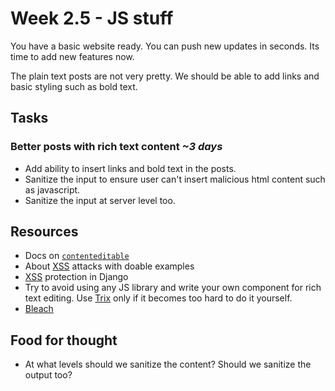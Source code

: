 # Week 2.5 - JS stuff

You have a basic website ready. You can push new updates in seconds. Its time to add new features now.

The plain text posts are not very pretty. We should be able to add links and basic styling such as bold text.

## Tasks

### Better posts with rich text content *~3 days*

- Add ability to insert links and bold text in the posts.
- Sanitize the input to ensure user can't insert malicious html content such as javascript.
- Sanitize the input at server level too.

## Resources

- Docs on [`contenteditable`](https://developer.mozilla.org/en-US/docs/Web/Guide/HTML/Editable_content)
- About [XSS](https://www.google.com/about/appsecurity/learning/xss/) attacks with doable examples
- [XSS](https://docs.djangoproject.com/en/3.1/topics/security/#cross-site-scripting-xss-protection) protection in Django
- Try to avoid using any JS library and write your own component for rich text editing. Use [Trix](https://trix-editor.org) only if it becomes too hard to do it yourself.
- [Bleach](https://bleach.readthedocs.io/en/latest/)


## Food for thought

- At what levels should we sanitize the content? Should we sanitize the output too?
